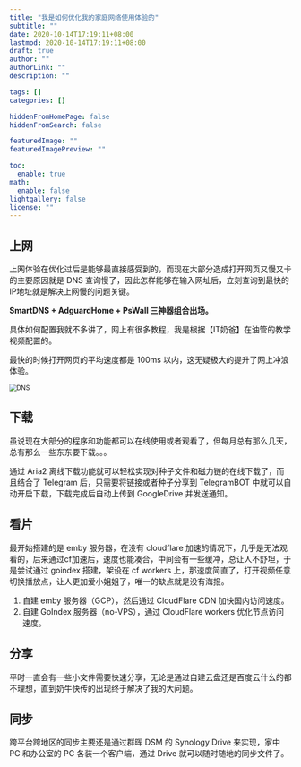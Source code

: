 ```yaml
---
title: "我是如何优化我的家庭网络使用体验的"
subtitle: ""
date: 2020-10-14T17:19:11+08:00
lastmod: 2020-10-14T17:19:11+08:00
draft: true
author: ""
authorLink: ""
description: ""

tags: []
categories: []

hiddenFromHomePage: false
hiddenFromSearch: false

featuredImage: ""
featuredImagePreview: ""

toc:
  enable: true
math:
  enable: false
lightgallery: false
license: ""
---
```


<!--more-->

## 上网

上网体验在优化过后是能够最直接感受到的，而现在大部分造成打开网页又慢又卡的主要原因就是 DNS 查询慢了，因此怎样能够在输入网址后，立刻查询到最快的IP地址就是解决上网慢的问题关键。

**SmartDNS + AdguardHome + PsWall 三神器组合出场。**

具体如何配置我就不多讲了，网上有很多教程，我是根据【IT奶爸】在油管的教学视频配置的。

最快的时候打开网页的平均速度都是 100ms 以内，这无疑极大的提升了网上冲浪体验。

<img src="https://nashome-image-bucket.oss-cn-shanghai.aliyuncs.com/Images/homenetwork/DNS.png" alt="DNS" style="zoom: 80%;" />



## 下载

虽说现在大部分的程序和功能都可以在线使用或者观看了，但每月总有那么几天，总有那么一些东东要下载。。。

通过 Aria2 离线下载功能就可以轻松实现对种子文件和磁力链的在线下载了，而且结合了 Telegram 后，只需要将链接或者种子分享到 TelegramBOT 中就可以自动开启下载，下载完成后自动上传到 GoogleDrive 并发送通知。

## 看片

最开始搭建的是 emby 服务器，在没有 cloudflare 加速的情况下，几乎是无法观看的，后来通过cf加速后，速度也能凑合，中间会有一些缓冲，总让人不舒坦，于是尝试通过 goindex 搭建，架设在 cf workers 上，那速度简直了，打开视频任意切换播放点，让人更加爱小姐姐了，唯一的缺点就是没有海报。

1. 自建 emby 服务器（GCP），然后通过 CloudFlare CDN 加快国内访问速度。
2. 自建 GoIndex 服务器（no-VPS），通过 CloudFlare workers 优化节点访问速度。

## 分享

平时一直会有一些小文件需要快速分享，无论是通过自建云盘还是百度云什么的都不理想，直到奶牛快传的出现终于解决了我的大问题。

## 同步

跨平台跨地区的同步主要还是通过群晖 DSM 的 Synology Drive 来实现，家中 PC 和办公室的 PC 各装一个客户端，通过 Drive 就可以随时随地的同步文件了。